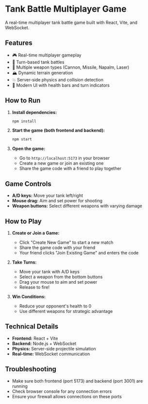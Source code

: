 # Tank Battle Multiplayer Game

A real-time multiplayer tank battle game built with React, Vite, and WebSocket.

## Features

- 🎮 Real-time multiplayer gameplay
- 🎯 Turn-based tank battles
- 🚀 Multiple weapon types (Cannon, Missile, Napalm, Laser)
- 🏔️ Dynamic terrain generation
- 💥 Server-side physics and collision detection
- 🎨 Modern UI with health bars and turn indicators

## How to Run

1. **Install dependencies:**
   ```bash
   npm install
   ```

2. **Start the game (both frontend and backend):**
   ```bash
   npm start
   ```

3. **Open the game:**
   - Go to `http://localhost:5173` in your browser
   - Create a new game or join an existing one
   - Share the game code with a friend to play together

## Game Controls

- **A/D keys:** Move your tank left/right
- **Mouse drag:** Aim and set power for shooting
- **Weapon buttons:** Select different weapons with varying damage

## How to Play

1. **Create or Join a Game:**
   - Click "Create New Game" to start a new match
   - Share the game code with your friend
   - Your friend clicks "Join Existing Game" and enters the code

2. **Take Turns:**
   - Move your tank with A/D keys
   - Select a weapon from the bottom buttons
   - Drag your mouse to aim and set power
   - Release to fire!

3. **Win Conditions:**
   - Reduce your opponent's health to 0
   - Use different weapons for strategic advantage

## Technical Details

- **Frontend:** React + Vite
- **Backend:** Node.js + WebSocket
- **Physics:** Server-side projectile simulation
- **Real-time:** WebSocket communication

## Troubleshooting

- Make sure both frontend (port 5173) and backend (port 3001) are running
- Check browser console for any connection errors
- Ensure your firewall allows connections on these ports
